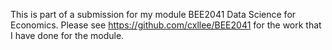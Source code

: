 This is part of a submission for my module BEE2041 Data Science for Economics. 
Please see https://github.com/cxllee/BEE2041 for the work that I have done for the module.
